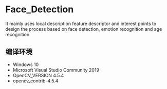 # Face_Detection
It mainly uses local description feature descriptor and interest points to design the process based on face detection, emotion recognition and age recognition

## 编译环境

* Windows 10
* Microsoft Visual Studio Community 2019
* OpenCV_VERSION 4.5.4
* opencv_contrib-4.5.4

